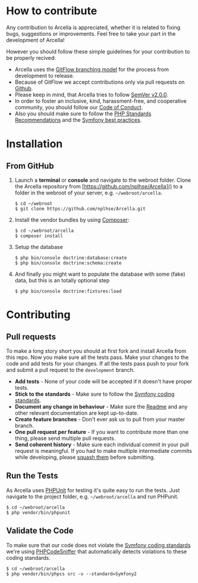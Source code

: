 How to contribute
=================

Any contribution to Arcella is appreciated, whether it is related to fixing bugs, suggestions or improvements. Feel free to take your part in the development of Arcella!

However you should follow these simple guidelines for your contribution to be properly recived:

* Arcella uses the [GitFlow branching model](http://nvie.com/posts/a-successful-git-branching-model/) for the process from development to release. 
* Because of GitFlow we accept contributions only via pull requests on [Github](https://github.com/nplhse/arcella).
* Please keep in mind, that Arcella tries to follow [SemVer v2.0.0](http://semver.org/).
* In order to foster an inclusive, kind, harassment-free, and cooperative community, you should follow our [Code of Conduct](CODE_OF_CONDUCT.md).
* Also you should make sure to follow the [PHP Standards Recommendations](http://www.php-fig.org/psr/) and the [Symfony best practices](http://symfony.com/doc/current/best_practices/index.html).

# Installation

## From GitHub
	
1. Launch a **terminal** or **console** and navigate to the webroot folder. Clone the Arcella repository from [https://github.com/nplhse/Arcella]() to a folder in the webroot of your server, e.g. `~/webroot/arcella`. 

    ```
    $ cd ~/webroot
    $ git clone https://github.com/nplhse/Arcella.git
    ```
       
2. Install the vendor bundles by using [Composer](https://getcomposer.org/):

    ```
    $ cd ~/webroot/arcella
    $ composer install
    ```
    
3. Setup the database

    ```
    $ php bin/console doctrine:database:create
    $ php bin/console doctrine:schema:create
    ```
    
4. And finally you might want to populate the database with some (fake) data, but this is an totally optional step
 
    ```
    $ php bin/console doctrine:fixtures:load
    ```

# Contributing

## Pull requests

To make a long story short you should at first fork and install Arcella from this repo. Now you make sure all the tests pass. Make your changes to the code and add tests for your changes. If all the tests pass push to your fork and submit a pull request to the `development` branch.

* **Add tests** - None of your code will be accepted if it doesn't have proper tests.
* **Stick to the standards** - Make sure to follow the [Symfony coding standards](http://symfony.com/doc/current/contributing/code/standards.html).
* **Document any change in behaviour** - Make sure the [Readme](README.md) and any other relevant documentation are kept up-to-date.
* **Create feature branches** - Don't ever ask us to pull from your master branch.
* **One pull request per feature** - If you want to contribute more than one thing, please send multiple pull requests.
* **Send coherent history** - Make sure each individual commit in your pull request is meaningful. If you had to make multiple intermediate commits while developing, please [squash them](http://www.git-scm.com/book/en/v2/Git-Tools-Rewriting-History#Changing-Multiple-Commit-Messages) before submitting.

## Run the Tests

As Arcella uses [PHPUnit](https://phpunit.de/) for testing it's quite easy to run the tests. Just navigate to the project folder, e.g. `~/webroot/arcella` and run PHPunit.

    $ cd ~/webroot/arcella
    $ php vendor/bin/phpunit
    
## Validate the Code

To make sure that our code does not violate the [Symfony coding standards](http://symfony.com/doc/current/contributing/code/standards.html) we're using [PHPCodeSniffer](https://github.com/squizlabs/PHP_CodeSniffer) that automatically detects violations to these coding standards.

    $ cd ~/webroot/arcella
    $ php vendor/bin/phpcs src -v --standard=Symfony2